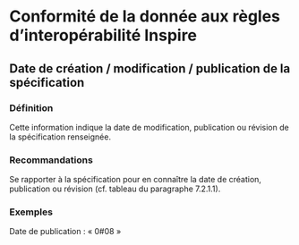 <!-- Begin\ @dataDqInspireConformitiesDates.md -->

# Conformité de la donnée aux règles d’interopérabilité Inspire

## Date de création / modification / publication de la spécification

### Définition

Cette information indique la date de modification, publication ou révision de la spécification renseignée.

### Recommandations

Se rapporter à la spécification pour en connaître la date de création, publication ou révision (cf. tableau du paragraphe 7.2.1.1).

### Exemples

Date de publication : « 0#08 »

<!-- End @dataDqInspireConformitiesDates.md -->
